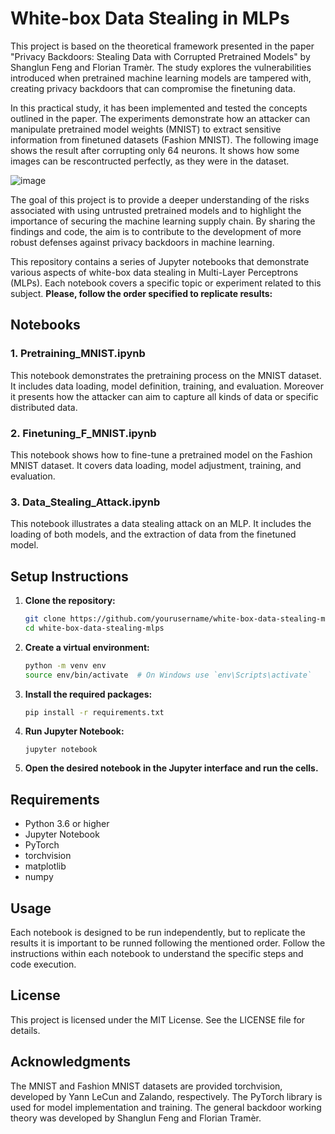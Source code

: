 # White-box Data Stealing in MLPs
This project is based on the theoretical framework presented in the paper "Privacy Backdoors: Stealing Data with Corrupted Pretrained Models" by Shanglun Feng and Florian Tramèr. The study explores the vulnerabilities introduced when pretrained machine learning models are tampered with, creating privacy backdoors that can compromise the finetuning data.

In this practical study, it has been implemented and tested the concepts outlined in the paper. The experiments demonstrate how an attacker can manipulate pretrained model weights (MNIST) to extract sensitive information from finetuned datasets (Fashion MNIST). The following image shows the result after corrupting only 64 neurons. It shows how some images can be rescontructed perfectly, as they were in the dataset.  

![image](https://github.com/user-attachments/assets/8a724a8f-78b9-474e-8085-a5c53deb7375)


The goal of this project is to provide a deeper understanding of the risks associated with using untrusted pretrained models and to highlight the importance of securing the machine learning supply chain. By sharing the findings and code, the aim is to contribute to the development of more robust defenses against privacy backdoors in machine learning.

This repository contains a series of Jupyter notebooks that demonstrate various aspects of white-box data stealing in Multi-Layer Perceptrons (MLPs). Each notebook covers a specific topic or experiment related to this subject. **Please, follow the order specified to replicate results:**

## Notebooks

### 1. Pretraining_MNIST.ipynb
This notebook demonstrates the pretraining process on the MNIST dataset. It includes data loading, model definition, training, and evaluation. Moreover it presents how the attacker can aim to capture all kinds of data or specific distributed data. 

### 2. Finetuning_F_MNIST.ipynb
This notebook shows how to fine-tune a pretrained model on the Fashion MNIST dataset. It covers data loading, model adjustment, training, and evaluation. 

### 3. Data_Stealing_Attack.ipynb
This notebook illustrates a data stealing attack on an MLP. It includes the loading of both models, and the extraction of data from the finetuned model.

## Setup Instructions

1. **Clone the repository:**
   ```sh
   git clone https://github.com/yourusername/white-box-data-stealing-mlps.git
   cd white-box-data-stealing-mlps

2. **Create a virtual environment:**
   ```sh
   python -m venv env
   source env/bin/activate  # On Windows use `env\Scripts\activate`

3. **Install the required packages:**
    ``` sh
    pip install -r requirements.txt

4. **Run Jupyter Notebook:**
    ```
    jupyter notebook

5. **Open the desired notebook in the Jupyter interface and run the cells.**

## Requirements
- Python 3.6 or higher
- Jupyter Notebook
- PyTorch
- torchvision
- matplotlib
- numpy

## Usage
Each notebook is designed to be run independently, but to replicate the results it is important to be runned following the mentioned order. Follow the instructions within each notebook to understand the specific steps and code execution.

## License
This project is licensed under the MIT License. See the LICENSE file for details.

## Acknowledgments
The MNIST and Fashion MNIST datasets are provided torchvision, developed by Yann LeCun and Zalando, respectively.
The PyTorch library is used for model implementation and training.
The general backdoor working theory was developed by Shanglun Feng and Florian Tramèr.
